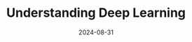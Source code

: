 ---
title:  "Understanding Deep Learning" 

categories:
  - deep_learning
tags:
  - [Python, DeepLearning]

toc: true
toc_sticky: true

date: 2024-08-31
last_modified_at: 2024-08-31
---